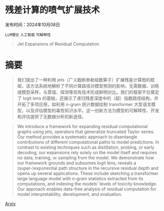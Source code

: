 # 残差计算的喷气扩展技术

发布时间：2024年10月08日

`LLM理论` `人工智能` `可解释性`

> Jet Expansions of Residual Computation

# 摘要

> 我们提出了一种利用 jets（广义截断泰勒级数算子）扩展残差计算图的框架。该方法系统地解析了不同计算路径对模型预测的影响，无需数据、训练或模型采样，与蒸馏、探测等现有技术形成鲜明对比。我们的框架不仅奠定了 logit lens 的基础，还揭示了递归残差深度中的（超）指数路径结构，并开拓了多项应用，如利用 $n$-gram 统计数据绘制 transformer 大型语言模型，以及评估模型的毒性知识水平。这一创新方法为模型的可解释性、开发和评估提供了无数据分析的新途径。

> We introduce a framework for expanding residual computational graphs using jets, operators that generalize truncated Taylor series. Our method provides a systematic approach to disentangle contributions of different computational paths to model predictions. In contrast to existing techniques such as distillation, probing, or early decoding, our expansions rely solely on the model itself and requires no data, training, or sampling from the model. We demonstrate how our framework grounds and subsumes logit lens, reveals a (super-)exponential path structure in the recursive residual depth and opens up several applications. These include sketching a transformer large language model with $n$-gram statistics extracted from its computations, and indexing the models' levels of toxicity knowledge. Our approach enables data-free analysis of residual computation for model interpretability, development, and evaluation.

[Arxiv](https://arxiv.org/abs/2410.06024)